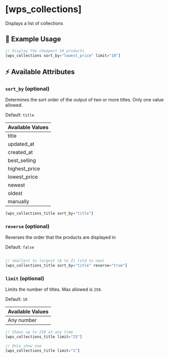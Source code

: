 # [wps_collections]

Displays a list of collections

## 🎯 Example Usage

```js
// Display the cheapest 10 products
[wps_collections sort_by="lowest_price" limit="10"]

```

## ⚡️ Available Attributes

### `sort_by` <span class="attr-type attr-type-optional">(optional)</span>

Determines the sort order of the output of two or more titles. Only one value allowed.

Default: `title`

| Available Values |
| :--------------- |
| title            |
| updated_at       |
| created_at       |
| best_selling     |
| highest_price    |
| lowest_price     |
| newest           |
| oldest           |
| manually         |

```js
[wps_collections_title sort_by="title"]
```

### `reverse` <span class="attr-type attr-type-optional">(optional)</span>

Reverses the order that the products are displayed in

Default: `false`

```js

// Smallest to largest (A to Z) (old to new)
[wps_collections_title sort_by="title" reverse="true"]

```

### `limit` <span class="attr-type attr-type-optional">(optional)</span>

Limits the number of titles. Max allowed is `250`.

Default: `10`

| Available Values |
| :--------------- |
| Any number       |

```js
// Shows up to 250 at any time
[wps_collections_title limit="25"]

// Only show one
[wps_collections_title limit="1"]
```

